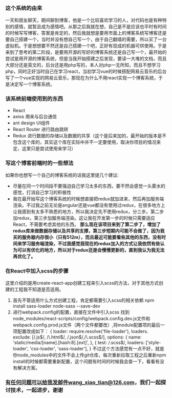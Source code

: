### 这个系统的由来
一天和朋友聊天，期间聊到博客，他是一个比较喜欢学习的人，对代码也是有种特别的感情，就暂且成为感情吧。从那之后我就在想，自己是不是应该也平时有时间的时候写写博客，答案是肯定的，然后我就想是要用市面上的博客系统写博客还是要自己搭建一个，当时并没有想自己写一个，由于自己翻墙的需要，所以买了一台虚拟机。于是想想要不然还是自己搭建一个吧，正好有现成的机器可供使用。于是来到了思考的第二阶段，是要用开源的写好的博客系统还是自己写一个，最开始的尝试是用开源的博客系统，但是当我开始搭建之后发现，要读一大堆的文档，而且大部分还是英文的，后台还是用php写的，本人对php一无所知，而且不想学习php，同时正好当时自己在学习react，当初学习vue的时候搭配网易云音乐的后台写了一个vue实现的网易云音乐，那现在为什么不用react实现一个博客系统，于是决定写一个博客系统。
### 该系统前端使用到的东西
- React
- axios 用来与后台通信
- ant design UI组件
- React Router 进行路由跳转
- Redux 进行数据的存储以及数据的共享（这个是后来加的，最开始的版本是不包含这个库的，其实这个库在实际中并不一定要使用，取决你项目的情况来定，这里只是尝试使用来学习）
### 写这个博客前端时的一些想法
如果你也想写一个自己的博客系统的话我这里提几个建议:
- 尽量在同一个时间段不要强迫自己学习太多的东西，要不然会感觉一头雾水的感觉，打消自己学习的积极性
- 我在最开始写这个博客系统的时候想直接把redux就加进来，然后再加服务端渲染。不过我之前无论是angular还是vue都没有使用过redux，在很多地方上让我感到有太多不熟悉的地方，所以我决定先不使用redux，分三步。第二步加redux，第三步加服务端渲染。这让我在开发第一步的时候只需要适应React，不需要考虑其他的东西。
**那么现在该项目来到了第二步了，增加了redux库来做数据存储以及共享的支撑，第三步短期内可能不会做了，因为我买的服务器内存很小（只有512m），而且最近可能要看些其他的东西，没有时间来学习服务端渲染，不过我感觉我现在的redux加入的方式让我依然有些认为可以有优化的地方，所以对于redux还是会慢慢更新的，直到我认为我无法再优化了。**
### 在React中加入scss的步骤
这里介绍的是用create-react-app创建工程来引入scss的方法，对于其他方式创建的工程我不知道是否适用。
1. 首先不管适用什么方式创建工程，肯定都需要引入scss的相关依赖 npm install sass-loader node-sass --save-dev
2. 进行webpack.config的配置，直接在文件中引入scss
找到node_modules/react-scripts/config/webpack.config.dev.js文件和webpack.config.prod.js文件（两个文件都要改）,将module配置项的最后一项配置改成如下：
    { 
        loader: require.resolve('file-loader'),
        loaders. exclude: [/\.js$/, /\.html$/, /\.json$/,/\.scss$/],
        options: { name: 'static/media/[name].[hash:8].[ext]',
    },
    {
        test: /\.scss$/, 
        loaders: ['style-loader', 'css-loader', 'sass-loader'], 
    }
不过这个方法感觉有一点不好，就是你node_modules中的文件不会上传git仓库，每次重新拉取工程之后重新npm install的时候都需要重新配置，这个问题有时间的时候我会查一下，看看有没有解决方案。
### 有任何问题可以给我发邮件wang_xiao_tian@126.com，我们一起探讨技术，一起进步，谢谢